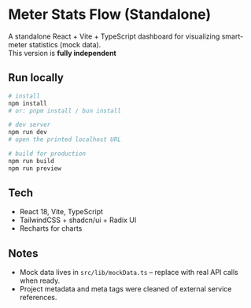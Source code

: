 # Meter Stats Flow (Standalone)

A standalone React + Vite + TypeScript dashboard for visualizing smart-meter statistics (mock data).  
This version is **fully independent** 

## Run locally
```bash
# install
npm install
# or: pnpm install / bun install

# dev server
npm run dev
# open the printed localhost URL

# build for production
npm run build
npm run preview
```

## Tech
- React 18, Vite, TypeScript
- TailwindCSS + shadcn/ui + Radix UI
- Recharts for charts

## Notes
- Mock data lives in `src/lib/mockData.ts` – replace with real API calls when ready.
- Project metadata and meta tags were cleaned of external service references.
